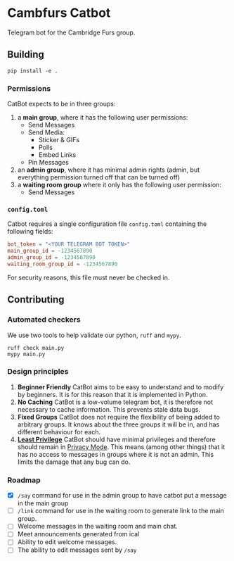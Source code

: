 # Cambfurs Catbot
Telegram bot for the Cambridge Furs group.

## Building
```
pip install -e .
```

### Permissions
CatBot expects to be in three groups:
1) a **main group**, where it has the following user permissions:
    * Send Messages
    * Send Media:
        * Sticker & GIFs
        * Polls
        * Embed Links
    * Pin Messages
2) an **admin group**, where it has minimal admin rights (admin, but everything permission turned off that can be turned off)
3) a **waiting room group** where it only has the following user permission:
    * Send Messages

### `config.toml`
Catbot requires a single configuration file `config.toml` containing the following fields:
```toml
bot_token = "<YOUR TELEGRAM BOT TOKEN>"
main_group_id = -1234567890
admin_group_id = -1234567890
waiting_room_group_id = -1234567890
```
For security reasons, this file must never be checked in.

## Contributing

### Automated checkers
We use two tools to help validate our python, `ruff` and `mypy`.
```
ruff check main.py
mypy main.py
```

### Design principles
1) **Beginner Friendly**
    CatBot aims to be easy to understand and to modify by beginners.
    It is for this reason that it is implemented in Python.
2) **No Caching**
    CatBot is a low-volume telegram bot, it is therefore not necessary to cache information.
    This prevents stale data bugs.
3) **Fixed Groups**
    CatBot does not require the flexibility of being added to arbitrary groups.
    It knows about the three groups it will be in, and has different behaviour for each.
4) **[Least Privilege](https://en.wikipedia.org/wiki/Principle_of_least_privilege)**
    CatBot should have minimal privileges and therefore should remain in [Privacy Mode](https://core.telegram.org/bots/features#privacy-mode).
    This means (among other things) that it has no access to messages in groups where it is not an admin.
    This limits the damage that any bug can do.

### Roadmap
- [x] `/say` command for use in the admin group to have catbot put a message in the main group
- [ ] `/link` command for use in the waiting room to generate link to the main group.
- [ ] Welcome messages in the waiting room and main chat.
- [ ] Meet announcements generated from ical
- [ ] Ability to edit welcome messages.
- [ ] The ability to edit messages sent by `/say`
